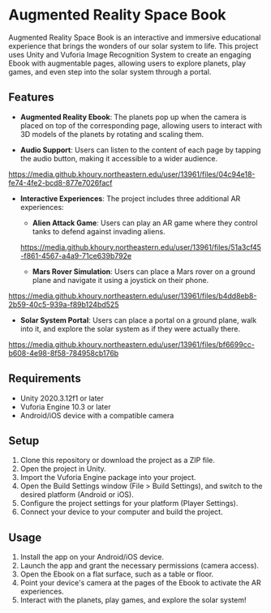 # Augmented Reality Space Book

Augmented Reality Space Book is an interactive and immersive educational experience that brings the wonders of our solar system to life. This project uses Unity and Vuforia Image Recognition System to create an engaging Ebook with augmentable pages, allowing users to explore planets, play games, and even step into the solar system through a portal.

## Features

- **Augmented Reality Ebook**: The planets pop up when the camera is placed on top of the corresponding page, allowing users to interact with 3D models of the planets by rotating and scaling them.


- **Audio Support**: Users can listen to the content of each page by tapping the audio button, making it accessible to a wider audience.



https://media.github.khoury.northeastern.edu/user/13961/files/04c94e18-fe74-4fe2-bcd8-877e7026facf



- **Interactive Experiences**: The project includes three additional AR experiences:
  - **Alien Attack Game**: Users can play an AR game where they control tanks to defend against invading aliens.
  
  https://media.github.khoury.northeastern.edu/user/13961/files/51a3cf45-f861-4567-a4a9-71ce639b792e
  
  - **Mars Rover Simulation**: Users can place a Mars rover on a ground plane and navigate it using a joystick on their phone.
  
  
https://media.github.khoury.northeastern.edu/user/13961/files/b4dd8eb8-2b59-40c5-939a-f89b124bd525


  - **Solar System Portal**: Users can place a portal on a ground plane, walk into it, and explore the solar system as if they were actually there.
  
  https://media.github.khoury.northeastern.edu/user/13961/files/bf6699cc-b608-4e98-8f58-784958cb176b
  
## Requirements

- Unity 2020.3.12f1 or later
- Vuforia Engine 10.3 or later
- Android/iOS device with a compatible camera

## Setup

1. Clone this repository or download the project as a ZIP file.
2. Open the project in Unity.
3. Import the Vuforia Engine package into your project.
4. Open the Build Settings window (File > Build Settings), and switch to the desired platform (Android or iOS).
5. Configure the project settings for your platform (Player Settings).
6. Connect your device to your computer and build the project.

## Usage

1. Install the app on your Android/iOS device.
2. Launch the app and grant the necessary permissions (camera access).
3. Open the Ebook on a flat surface, such as a table or floor.
4. Point your device's camera at the pages of the Ebook to activate the AR experiences.
5. Interact with the planets, play games, and explore the solar system!












